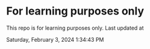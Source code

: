 # For learning purposes only
This repo is for learning purposes only.
Last updated at

Saturday, February 3, 2024 1:34:43 PM

